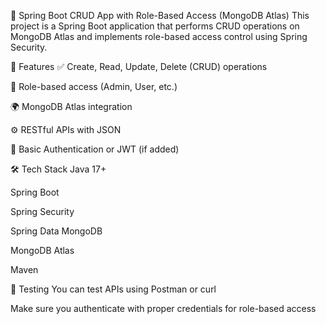 🚀 Spring Boot CRUD App with Role-Based Access (MongoDB Atlas)
This project is a Spring Boot application that performs CRUD operations on MongoDB Atlas and implements role-based access control using Spring Security.

📌 Features
✅ Create, Read, Update, Delete (CRUD) operations

🔐 Role-based access (Admin, User, etc.)

🌍 MongoDB Atlas integration

⚙️ RESTful APIs with JSON

🔄 Basic Authentication or JWT (if added)

🛠️ Tech Stack
Java 17+

Spring Boot

Spring Security

Spring Data MongoDB

MongoDB Atlas

Maven

🧪 Testing
You can test APIs using Postman or curl

Make sure you authenticate with proper credentials for role-based access
